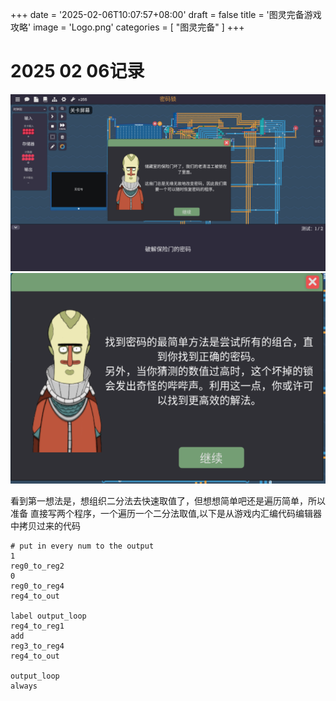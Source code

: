 +++
date = '2025-02-06T10:07:57+08:00'
draft = false
title = '图灵完备游戏攻略'
image = 'Logo.png'
categories = [
    "图灵完备"
]
+++

# 2025 02 06记录
![如题](password_lock_introduce.png)
![二分法](1depart2.png)

看到第一想法是，想组织二分法去快速取值了，但想想简单吧还是遍历简单，所以准备
直接写两个程序，一个遍历一个二分法取值,以下是从游戏内汇编代码编辑器中拷贝过来的代码

```
# put in every num to the output
1
reg0_to_reg2
0
reg0_to_reg4
reg4_to_out

label output_loop
reg4_to_reg1
add
reg3_to_reg4
reg4_to_out

output_loop
always
```